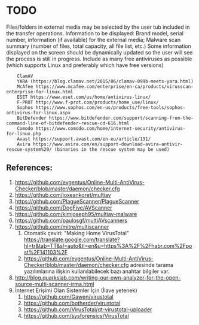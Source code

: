 # TODO

Files/folders in external media may be selected by the user tub included in the transfer operations.
Information to be displayed: 
  Brand model, serial number, information (if available) for the external media; 
  Malware scan summary (number of files, total capacity, all file list, etc.) 
  Some information displayed on the screen should be dynamically updated so the user will see the process is still in progress.
Include as many free antiviruses as possible (which supports Linux and preferably which have free versions)

        ClamAV
        YARA (https://blog.clamav.net/2015/06/clamav-099b-meets-yara.html)
        McAfee https://www.mcafee.com/enterprise/en-ca/products/virusscan-enterprise-for-linux.html
        ESET https://www.eset.com/us/home/antivirus-linux/
        F-PROT http://www.f-prot.com/products/home_use/linux/
        Sophos https://www.sophos.com/en-us/products/free-tools/sophos-antivirus-for-linux.aspx
        BitDefender https://www.bitdefender.com/support/scanning-from-the-command-line-of-bitdefender-rescue-cd-616.html
        Comodo https://www.comodo.com/home/internet-security/antivirus-for-linux.php
        Avast https://support.avast.com/en-eu/article/131/
        Avira https://www.avira.com/en/support-download-avira-antivir-rescue-system%20/ (binaries in the rescue system may be used)

## References:

1. https://github.com/evgentus/Online-Multi-AntiVirus-Checker/blob/master/daemon/checker.cfg
1. https://github.com/joxeankoret/multiav
1. https://github.com/PlagueScanner/PlagueScanner
1. https://github.com/DogFive/AVScanner
1. https://github.com/kimjoseph95/multiav-malware
1. https://github.com/paulosgf/multiAVscanners
1. https://github.com/mitre/multiscanner
   1. Otomatik çeviri: "Making Home VirusTotal" https://translate.google.com/translate?hl=tr&tab=TT&sl=auto&tl=en&u=https%3A%2F%2Fhabr.com%2Fpost%2F141103%2F
   1. https://github.com/evgentus/Online-Multi-AntiVirus-Checker/blob/master/daemon/checker.cfg adresinde tarama yazılımlarına ilişkin kullanılabilecek bazı anahtar bilgiler var.
1. http://blog.quarkslab.com/writing-our-own-analyzer-for-the-open-source-multi-scanner-irma.html
1. İnternet Erişimi Olan Sistemler İçin (İlave yetenek)
   1. https://github.com/Gawen/virustotal
   1. https://github.com/botherder/virustotal
   1. https://github.com/VirusTotal/qt-virustotal-uploader
   1. https://github.com/sysforensics/VirusTotal
